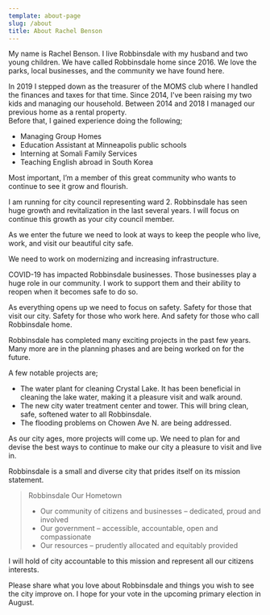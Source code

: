```yaml
---
template: about-page
slug: /about
title: About Rachel Benson
---
```

My name is Rachel Benson. I live Robbinsdale with my husband and two young children. We have called Robbinsdale home since 2016. We love the parks, local businesses, and the community we have found here.

In 2019 I stepped down as the treasurer of the MOMS club where I handled the finances and taxes for that time.  Since 2014, I've been raising my two kids and managing our household.  Between 2014 and 2018 I managed our previous home as a rental property.  
Before that, I gained experience doing the following;

- Managing Group Homes
- Education Assistant at Minneapolis public schools
- Interning at Somali Family Services
- Teaching English abroad in South Korea

Most important, I’m a member of this great community who wants to continue to see it grow and flourish.

I am running for city council representing ward 2. Robbinsdale has seen huge growth and revitalization in the last several years.  I will focus on continue this growth as your city council member. 

As we enter the future we need to look at ways to keep the people who live, work, and visit our beautiful city safe. 

We need to work on modernizing and increasing infrastructure.

COVID-19 has impacted Robbinsdale businesses.  Those businesses play a huge role in our community. I work to support them and their ability to reopen when it becomes safe to do so.

As everything opens up we need to focus on safety. Safety for those that visit our city. Safety for those who work here. And safety for those who call Robbinsdale home.

Robbinsdale has completed many exciting projects in the past few years.  Many more are in the planning phases and are being worked on for the future.  

A few notable projects are;

- The water plant for cleaning Crystal Lake.  It has been beneficial in cleaning the lake water, making it a pleasure visit and walk around.  
- The new city water treatment center and tower.  This will bring clean, safe, softened water to all Robbinsdale. 
- The flooding problems on Chowen Ave N. are being addressed.

As our city ages, more projects will come up.  We need to plan for and devise the best ways to continue to make our city a pleasure to visit and live in.

Robbinsdale is a small and diverse city that prides itself on its mission statement.

> Robbinsdale Our Hometown
> - Our community of citizens and businesses – dedicated, proud and involved
> - Our government – accessible, accountable, open and compassionate
> - Our resources – prudently allocated and equitably provided


I will hold of city accountable to this mission and represent all our citizens interests.

Please share what you love about Robbinsdale and things you wish to see the city improve on. I hope for your vote in the upcoming primary election in August.